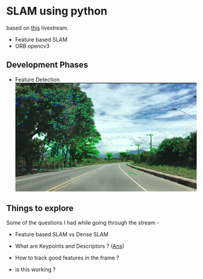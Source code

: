 # SLAM using python
based on [this](https://www.youtube.com/watch?v=7Hlb8YX2-W8) livestream.

- Feature based SLAM
- ORB opencv3

## Development Phases
- Feature Detection
![Feature Detection](/resources/feature_detection.png)

## Things to explore
Some of the questions I had while going through the stream - 
- Feature based SLAM vs Dense SLAM
- What are Keypoints and Descriptors ? ([Ans](https://answers.opencv.org/question/37985/meaning-of-keypoints-and-descriptors/))
- How to track good features in the frame ?

- is this working ?
